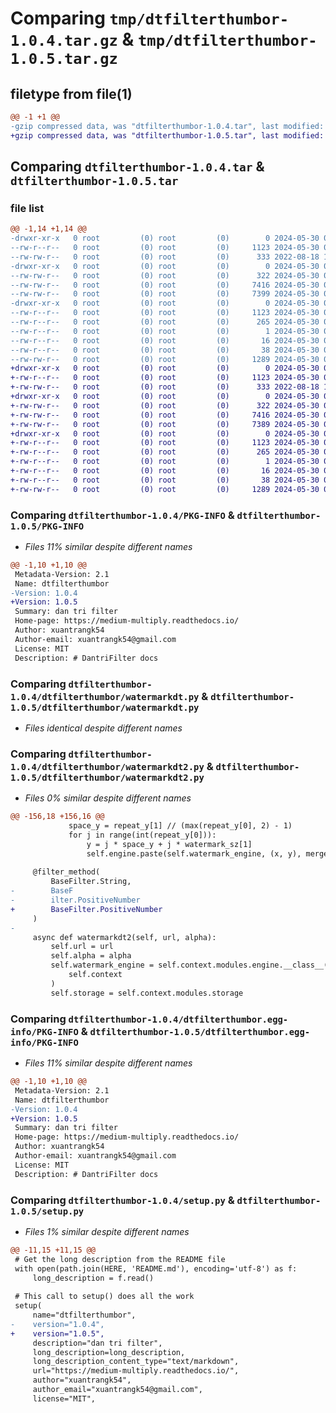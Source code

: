 # Comparing `tmp/dtfilterthumbor-1.0.4.tar.gz` & `tmp/dtfilterthumbor-1.0.5.tar.gz`

## filetype from file(1)

```diff
@@ -1 +1 @@
-gzip compressed data, was "dtfilterthumbor-1.0.4.tar", last modified: Thu May 30 01:57:31 2024, max compression
+gzip compressed data, was "dtfilterthumbor-1.0.5.tar", last modified: Thu May 30 02:43:12 2024, max compression
```

## Comparing `dtfilterthumbor-1.0.4.tar` & `dtfilterthumbor-1.0.5.tar`

### file list

```diff
@@ -1,14 +1,14 @@
-drwxr-xr-x   0 root         (0) root         (0)        0 2024-05-30 01:57:31.173248 dtfilterthumbor-1.0.4/
--rw-r--r--   0 root         (0) root         (0)     1123 2024-05-30 01:57:31.172248 dtfilterthumbor-1.0.4/PKG-INFO
--rw-rw-r--   0 root         (0) root         (0)      333 2022-08-18 11:31:44.000000 dtfilterthumbor-1.0.4/README.md
-drwxr-xr-x   0 root         (0) root         (0)        0 2024-05-30 01:57:31.169248 dtfilterthumbor-1.0.4/dtfilterthumbor/
--rw-rw-r--   0 root         (0) root         (0)      322 2024-05-30 01:56:40.000000 dtfilterthumbor-1.0.4/dtfilterthumbor/__init__.py
--rw-rw-r--   0 root         (0) root         (0)     7416 2024-05-30 01:56:40.000000 dtfilterthumbor-1.0.4/dtfilterthumbor/watermarkdt.py
--rw-rw-r--   0 root         (0) root         (0)     7399 2024-05-30 01:54:55.000000 dtfilterthumbor-1.0.4/dtfilterthumbor/watermarkdt2.py
-drwxr-xr-x   0 root         (0) root         (0)        0 2024-05-30 01:57:31.171248 dtfilterthumbor-1.0.4/dtfilterthumbor.egg-info/
--rw-r--r--   0 root         (0) root         (0)     1123 2024-05-30 01:57:31.000000 dtfilterthumbor-1.0.4/dtfilterthumbor.egg-info/PKG-INFO
--rw-r--r--   0 root         (0) root         (0)      265 2024-05-30 01:57:31.000000 dtfilterthumbor-1.0.4/dtfilterthumbor.egg-info/SOURCES.txt
--rw-r--r--   0 root         (0) root         (0)        1 2024-05-30 01:57:31.000000 dtfilterthumbor-1.0.4/dtfilterthumbor.egg-info/dependency_links.txt
--rw-r--r--   0 root         (0) root         (0)       16 2024-05-30 01:57:31.000000 dtfilterthumbor-1.0.4/dtfilterthumbor.egg-info/top_level.txt
--rw-r--r--   0 root         (0) root         (0)       38 2024-05-30 01:57:31.173248 dtfilterthumbor-1.0.4/setup.cfg
--rw-rw-r--   0 root         (0) root         (0)     1289 2024-05-30 01:56:53.000000 dtfilterthumbor-1.0.4/setup.py
+drwxr-xr-x   0 root         (0) root         (0)        0 2024-05-30 02:43:12.883268 dtfilterthumbor-1.0.5/
+-rw-r--r--   0 root         (0) root         (0)     1123 2024-05-30 02:43:12.882268 dtfilterthumbor-1.0.5/PKG-INFO
+-rw-rw-r--   0 root         (0) root         (0)      333 2022-08-18 11:31:44.000000 dtfilterthumbor-1.0.5/README.md
+drwxr-xr-x   0 root         (0) root         (0)        0 2024-05-30 02:43:12.879268 dtfilterthumbor-1.0.5/dtfilterthumbor/
+-rw-rw-r--   0 root         (0) root         (0)      322 2024-05-30 01:56:40.000000 dtfilterthumbor-1.0.5/dtfilterthumbor/__init__.py
+-rw-rw-r--   0 root         (0) root         (0)     7416 2024-05-30 01:56:40.000000 dtfilterthumbor-1.0.5/dtfilterthumbor/watermarkdt.py
+-rw-rw-r--   0 root         (0) root         (0)     7389 2024-05-30 02:42:20.000000 dtfilterthumbor-1.0.5/dtfilterthumbor/watermarkdt2.py
+drwxr-xr-x   0 root         (0) root         (0)        0 2024-05-30 02:43:12.881268 dtfilterthumbor-1.0.5/dtfilterthumbor.egg-info/
+-rw-r--r--   0 root         (0) root         (0)     1123 2024-05-30 02:43:12.000000 dtfilterthumbor-1.0.5/dtfilterthumbor.egg-info/PKG-INFO
+-rw-r--r--   0 root         (0) root         (0)      265 2024-05-30 02:43:12.000000 dtfilterthumbor-1.0.5/dtfilterthumbor.egg-info/SOURCES.txt
+-rw-r--r--   0 root         (0) root         (0)        1 2024-05-30 02:43:12.000000 dtfilterthumbor-1.0.5/dtfilterthumbor.egg-info/dependency_links.txt
+-rw-r--r--   0 root         (0) root         (0)       16 2024-05-30 02:43:12.000000 dtfilterthumbor-1.0.5/dtfilterthumbor.egg-info/top_level.txt
+-rw-r--r--   0 root         (0) root         (0)       38 2024-05-30 02:43:12.883268 dtfilterthumbor-1.0.5/setup.cfg
+-rw-rw-r--   0 root         (0) root         (0)     1289 2024-05-30 02:42:20.000000 dtfilterthumbor-1.0.5/setup.py
```

### Comparing `dtfilterthumbor-1.0.4/PKG-INFO` & `dtfilterthumbor-1.0.5/PKG-INFO`

 * *Files 11% similar despite different names*

```diff
@@ -1,10 +1,10 @@
 Metadata-Version: 2.1
 Name: dtfilterthumbor
-Version: 1.0.4
+Version: 1.0.5
 Summary: dan tri filter
 Home-page: https://medium-multiply.readthedocs.io/
 Author: xuantrangk54
 Author-email: xuantrangk54@gmail.com
 License: MIT
 Description: # DantriFilter docs
```

### Comparing `dtfilterthumbor-1.0.4/dtfilterthumbor/watermarkdt.py` & `dtfilterthumbor-1.0.5/dtfilterthumbor/watermarkdt.py`

 * *Files identical despite different names*

### Comparing `dtfilterthumbor-1.0.4/dtfilterthumbor/watermarkdt2.py` & `dtfilterthumbor-1.0.5/dtfilterthumbor/watermarkdt2.py`

 * *Files 0% similar despite different names*

```diff
@@ -156,18 +156,16 @@
             space_y = repeat_y[1] // (max(repeat_y[0], 2) - 1)
             for j in range(int(repeat_y[0])):
                 y = j * space_y + j * watermark_sz[1]
                 self.engine.paste(self.watermark_engine, (x, y), merge=True)
 
     @filter_method(
         BaseFilter.String,
-        BaseF
-        ilter.PositiveNumber
+        BaseFilter.PositiveNumber
     )
-
     async def watermarkdt2(self, url, alpha):
         self.url = url
         self.alpha = alpha
         self.watermark_engine = self.context.modules.engine.__class__(
             self.context
         )
         self.storage = self.context.modules.storage
```

### Comparing `dtfilterthumbor-1.0.4/dtfilterthumbor.egg-info/PKG-INFO` & `dtfilterthumbor-1.0.5/dtfilterthumbor.egg-info/PKG-INFO`

 * *Files 11% similar despite different names*

```diff
@@ -1,10 +1,10 @@
 Metadata-Version: 2.1
 Name: dtfilterthumbor
-Version: 1.0.4
+Version: 1.0.5
 Summary: dan tri filter
 Home-page: https://medium-multiply.readthedocs.io/
 Author: xuantrangk54
 Author-email: xuantrangk54@gmail.com
 License: MIT
 Description: # DantriFilter docs
```

### Comparing `dtfilterthumbor-1.0.4/setup.py` & `dtfilterthumbor-1.0.5/setup.py`

 * *Files 1% similar despite different names*

```diff
@@ -11,15 +11,15 @@
 # Get the long description from the README file
 with open(path.join(HERE, 'README.md'), encoding='utf-8') as f:
     long_description = f.read()
 
 # This call to setup() does all the work
 setup(
     name="dtfilterthumbor",
-    version="1.0.4",
+    version="1.0.5",
     description="dan tri filter",
     long_description=long_description,
     long_description_content_type="text/markdown",
     url="https://medium-multiply.readthedocs.io/",
     author="xuantrangk54",
     author_email="xuantrangk54@gmail.com",
     license="MIT",
```

